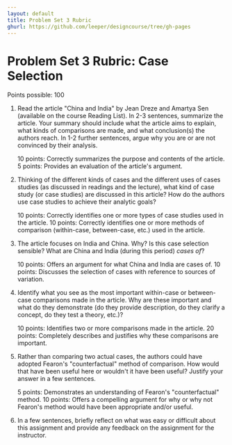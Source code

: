```yaml
---
layout: default
title: Problem Set 3 Rubric
ghurl: https://github.com/leeper/designcourse/tree/gh-pages
---
```


# Problem Set 3 Rubric: Case Selection #

Points possible: 100

 1. Read the article "China and India" by Jean Dreze and Amartya Sen (available on the course Reading List). In 2-3 sentences, summarize the article. Your summary should include what the article aims to explain, what kinds of comparisons are made, and what conclusion(s) the authors reach. In 1-2 further sentences, argue why you are or are not convinced by their analysis.
  
    10 points: Correctly summarizes the purpose and contents of the article.
    5 points: Provides an evaluation of the article's argument.
 
 2. Thinking of the different kinds of cases and the different uses of cases studies (as discussed in readings and the lecture), what kind of case study (or case studies) are discussed in this article? How do the authors use case studies to achieve their analytic goals?
 
    10 points: Correctly identifies one or more types of case studies used in the article.
    10 points: Correctly identifies one or more methods of comparison (within-case, between-case, etc.) used in the article.
    
 3. The article focuses on India and China. Why? Is this case selection sensible? What are China and India (during this period) *cases of*?

    10 points: Offers an argument for what China and India are cases of.
    10 points: Discusses the selection of cases with reference to sources of variation.
 
 4. Identify what you see as the most important within-case or between-case comparisons made in the article. Why are these important and what do they demonstrate (do they provide description, do they clarify a concept, do they test a theory, etc.)?

    10 points: Identifies two or more comparisons made in the article.
    20 points: Completely describes and justifies why these comparisons are important.
 
 5. Rather than comparing two actual cases, the authors could have adopted Fearon's "counterfactual" method of comparison. How would that have been useful here or wouldn't it have been useful? Justify your answer in a few sentences.

    5 points: Demonstrates an understanding of Fearon's "counterfactual" method.
    10 points: Offers a compelling argument for why or why not Fearon's method would have been appropriate and/or useful.
 
 6. In a few sentences, briefly reflect on what was easy or difficult about this assignment and provide any feedback on the assignment for the instructor.

